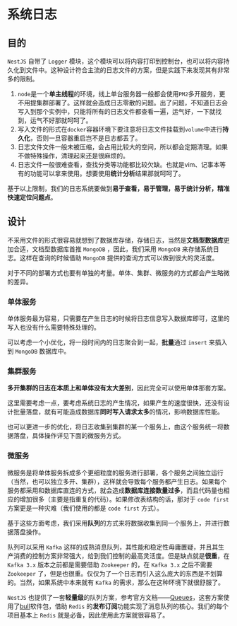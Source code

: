 # 系统日志

## 目的

`NestJS` 自带了 `Logger` 模块，这个模块可以将内容打印到控制台，也可以将内容持久化到文件中。这种设计符合主流的日志文件的方案，但是实践下来发现其有非常多的限制。

1. `node`是一个**单主线程**的环境，线上单台服务器一般都会使用`PM2`多开服务，更不用提集群部署了。这样就会造成日志零散的问题。出了问题，不知道日志会写入到那个实例中，只能将所有的日志文件都查看一遍，运气好，一下就找到，运气不好那就呵呵了。
2. 写入文件的形式在`docker`容器环境下要注意将日志文件挂载到`volume`中进行**持久化**，否则一旦容器重启岂不是日志都丢了。
3. 日志文件文件一般未被压缩，会占用比较大的空间，所以都会定期清理。如果不做特殊操作，清理起来还是很麻烦的。
4. 日志文件一般很难查看，查找分类等功能都比较欠缺。也就是vim、记事本等有的功能可以拿来使用。想要使用**统计分析**结果那就呵呵了。

基于以上限制，我们的日志系统要做到**易于查看，易于管理，易于统计分析，精准快速定位问题点**。

## 设计

不采用文件的形式很容易就想到了数据库存储，存储日志，当然是**文档型数据库**更加合适，文档型数据库首推 `MongoDB` ，因此，我们采用 `MongoDB` 来存储系统日志。这样在查询的时候借助 `MongoDB` 提供的查询方式可以做到很大的灵活度。

对于不同的部署方式也要有单独的考量。单体、集群、微服务的方式都会产生略微的差异。

### 单体服务

单体服务最为容易，只需要在产生日志的时候将日志信息写入数据库即可，这里的写入也没有什么需要特殊处理的。

可以考虑一个小优化，将一段时间内的日志聚合到一起，**批量**通过 `insert` 来插入到 `MongoDB` 数据库中。

### 集群服务

**多开集群的日志在本质上和单体没有太大差别**，因此完全可以使用单体那套方案。

这里需要考虑一点，要考虑系统日志的产生情况，如果产生的速度很快，还没有设计批量落盘，就有可能造成数据库**同时写入请求太多**的情况，影响数据库性能。

也可以更进一步的优化，将日志收集到集群的某一个服务上，由这个服务统一将数据落盘，具体操作详见下面的微服务方式。

### 微服务

微服务是将单体服务拆成多个更细粒度的服务进行部署，各个服务之间独立运行（当然，也可以独立多开、集群），这样就会导致每个服务都产生日志。如果每个服务都采用和数据库直连的方式，就会造成**数据库连接数量过多**，而且代码量也相应的增加很多（主要是指重复的代码）。如果修改表结构的话，那对于 `code first` 方案更是一种灾难（我们使用的都是 `code first` 方式）。

基于这些方面考虑，我们采用**队列**的方式来将数据收集到同一个服务上，并进行数据落盘操作。

队列可以采用 `Kafka` 这样的成熟消息队列，其性能和稳定性毋庸置疑，并且其生产消费的控制方案非常强大，给到我们控制的最高灵活度。但是缺点就是**很重**，在 `Kafka 3.x` 版本之前都是需要借助 `Zookeeper` 的，在 `Kafka 3.x` 之后不需要 `Zookeeper` 了，但是也很重。仅仅为了一个日志而引入这么庞大的东西是不划算的。当然，如果系统中本来就有 `Kafka` 的需求，那么在这种环境下就很舒服了。

`NestJS` 也提供了一套**轻量级**的队列方案，参考官方文档——[Queues](https://docs.nestjs.com/techniques/queues)，这套方案使用了[bull](https://www.npmjs.com/package/bull)软件包，借助 `Redis` 的**发布订阅**功能实现了消息队列的核心。我们的每个项目基本上 `Redis` 就是必备，因此使用此方案就很容易了。
